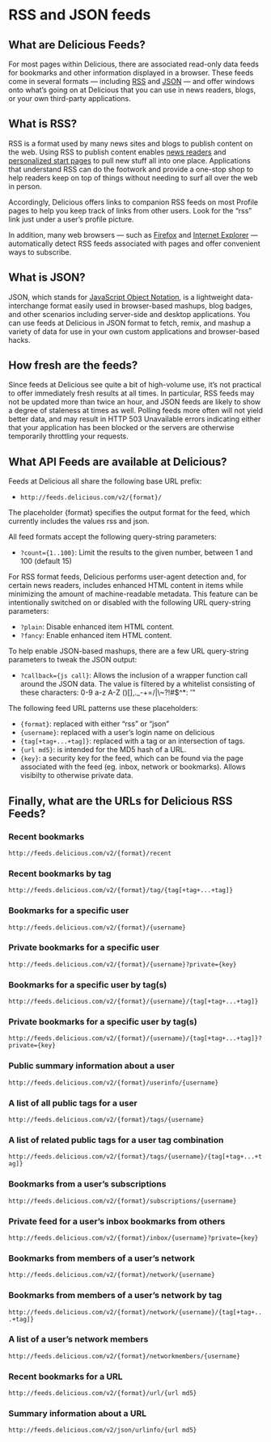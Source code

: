 # RSS and JSON feeds

## What are Delicious Feeds?

For most pages within Delicious, there are associated read-only data feeds for bookmarks and other information displayed in a browser. These feeds come in several formats — including [RSS](http://en.wikipedia.org/wiki/RSS_(protocol)) and [JSON](http://json.org) — and offer windows onto what’s going on at Delicious that you can use in news readers, blogs, or your own third-party applications.

## What is RSS?

RSS is a format used by many news sites and blogs to publish content on the web. Using RSS to publish content enables [news readers](http://www.opencommunity.co.uk/vienna2.php) and [personalized start pages](http://my.yahoo.com) to pull new stuff all into one place. Applications that understand RSS can do the footwork and provide a one-stop shop to help readers keep on top of things without needing to surf all over the web in person.

Accordingly, Delicious offers links to companion RSS feeds on most Profile pages to help you keep track of links from other users. Look for the “rss” link just under a user’s profile picture.

In addition, many web browsers — such as [Firefox](http://www.mozilla.org/en-US/firefox/livebookmarks.html) and [Internet Explorer](http://windows.microsoft.com/en-NZ/windows-vista/Using-feeds-RSS) — automatically detect RSS feeds associated with pages and offer convenient ways to subscribe.

## What is JSON?

JSON, which stands for [JavaScript Object Notation](http://json.org), is a lightweight data-interchange format easily used in browser-based mashups, blog badges, and other scenarios including server-side and desktop applications. You can use feeds at Delicious in JSON format to fetch, remix, and mashup a variety of data for use in your own custom applications and browser-based hacks.

## How fresh are the feeds?

Since feeds at Delicious see quite a bit of high-volume use, it’s not practical to offer immediately fresh results at all times. In particular, RSS feeds may not be updated more than twice an hour, and JSON feeds are likely to show a degree of staleness at times as well. Polling feeds more often will not yield better data, and may result in HTTP 503 Unavailable errors indicating either that your application has been blocked or the servers are otherwise temporarily throttling your requests.

## What API Feeds are available at Delicious?

Feeds at Delicious all share the following base URL prefix:

- `http://feeds.delicious.com/v2/{format}/`

The placeholder {format} specifies the output format for the feed, which
currently includes the values rss and json.

All feed formats accept the following query-string parameters:

- `?count={1..100}`: Limit the results to the given number, between 1 and 100 (default 15)

For RSS format feeds, Delicious performs user-agent detection and, for certain
news readers, includes enhanced HTML content in items while minimizing the
amount of machine-readable metadata. This feature can be intentionally
switched on or disabled with the following URL query-string parameters:

- `?plain`: Disable enhanced item HTML content.
- `?fancy`: Enable enhanced item HTML content.

To help enable JSON-based mashups, there are a few URL query-string parameters
to tweak the JSON output:

- `?callback={js call}`: Allows the inclusion of a wrapper function call around the JSON data. The value is filtered by a whitelist consisting of these characters: 0-9 a-z A-Z ()[],._-+=/|\\~?!#$^*: '\"

The following feed URL patterns use these placeholders:

- `{format}`: replaced with either “rss” or “json”
- `{username}`: replaced with a user’s login name on delicious
- `{tag[+tag+...+tag]}`: replaced with a tag or an intersection of tags.
- `{url md5}`: is intended for the MD5 hash of a URL.
- `{key}`: a security key for the feed, which can be found via the page associated with the feed (eg. inbox, network or bookmarks). Allows visibilty to otherwise private data.

## Finally, what are the URLs for Delicious RSS Feeds?

### Recent bookmarks

`http://feeds.delicious.com/v2/{format}/recent`

### Recent bookmarks by tag

`http://feeds.delicious.com/v2/{format}/tag/{tag[+tag+...+tag]}`

### Bookmarks for a specific user

`http://feeds.delicious.com/v2/{format}/{username}`

### Private bookmarks for a specific user

`http://feeds.delicious.com/v2/{format}/{username}?private={key}`

### Bookmarks for a specific user by tag(s)

`http://feeds.delicious.com/v2/{format}/{username}/{tag[+tag+...+tag]}`

### Private bookmarks for a specific user by tag(s)

`http://feeds.delicious.com/v2/{format}/{username}/{tag[+tag+...+tag]}?private={key}`

### Public summary information about a user

`http://feeds.delicious.com/v2/{format}/userinfo/{username}`

### A list of all public tags for a user

`http://feeds.delicious.com/v2/{format}/tags/{username}`

### A list of related public tags for a user tag combination

`http://feeds.delicious.com/v2/{format}/tags/{username}/{tag[+tag+...+tag]}`

### Bookmarks from a user’s subscriptions

`http://feeds.delicious.com/v2/{format}/subscriptions/{username}`

### Private feed for a user’s inbox bookmarks from others

`http://feeds.delicious.com/v2/{format}/inbox/{username}?private={key}`

### Bookmarks from members of a user’s network

`http://feeds.delicious.com/v2/{format}/network/{username}`

### Bookmarks from members of a user’s network by tag

`http://feeds.delicious.com/v2/{format}/network/{username}/{tag[+tag+...+tag]}`

### A list of a user’s network members

`http://feeds.delicious.com/v2/{format}/networkmembers/{username}`

### Recent bookmarks for a URL

`http://feeds.delicious.com/v2/{format}/url/{url md5}`

### Summary information about a URL

`http://feeds.delicious.com/v2/json/urlinfo/{url md5}`
